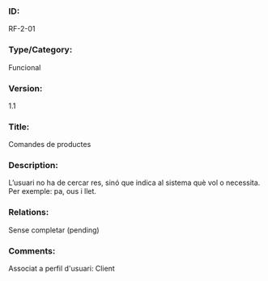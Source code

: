### ID:

RF-2-01

### Type/Category:

Funcional

### Version:

1.1

### Title:

Comandes de productes

### Description:

L’usuari no ha de cercar res, sinó que indica al sistema què vol o necessita. Per exemple: pa, ous i llet.

### Relations:

Sense completar (pending)

### Comments:
Associat a perfil d'usuari: Client
